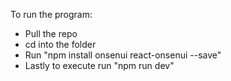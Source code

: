 To run the program:
  - Pull the repo
  - cd into the folder
  - Run "npm install onsenui react-onsenui --save"
  - Lastly to execute run "npm run dev"
